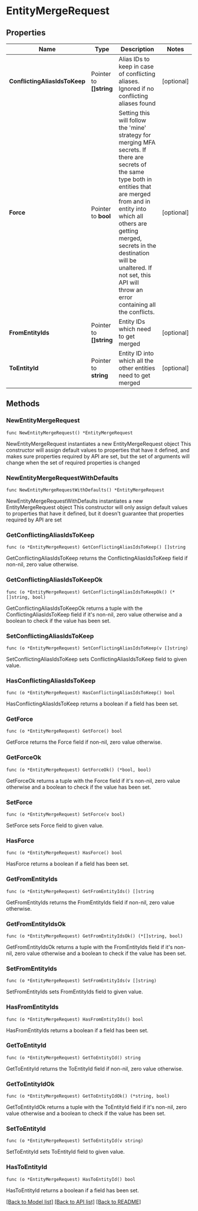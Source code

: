 # EntityMergeRequest

## Properties

Name | Type | Description | Notes
------------ | ------------- | ------------- | -------------
**ConflictingAliasIdsToKeep** | Pointer to **[]string** | Alias IDs to keep in case of conflicting aliases. Ignored if no conflicting aliases found | [optional] 
**Force** | Pointer to **bool** | Setting this will follow the &#39;mine&#39; strategy for merging MFA secrets. If there are secrets of the same type both in entities that are merged from and in entity into which all others are getting merged, secrets in the destination will be unaltered. If not set, this API will throw an error containing all the conflicts. | [optional] 
**FromEntityIds** | Pointer to **[]string** | Entity IDs which need to get merged | [optional] 
**ToEntityId** | Pointer to **string** | Entity ID into which all the other entities need to get merged | [optional] 

## Methods

### NewEntityMergeRequest

`func NewEntityMergeRequest() *EntityMergeRequest`

NewEntityMergeRequest instantiates a new EntityMergeRequest object
This constructor will assign default values to properties that have it defined,
and makes sure properties required by API are set, but the set of arguments
will change when the set of required properties is changed

### NewEntityMergeRequestWithDefaults

`func NewEntityMergeRequestWithDefaults() *EntityMergeRequest`

NewEntityMergeRequestWithDefaults instantiates a new EntityMergeRequest object
This constructor will only assign default values to properties that have it defined,
but it doesn't guarantee that properties required by API are set

### GetConflictingAliasIdsToKeep

`func (o *EntityMergeRequest) GetConflictingAliasIdsToKeep() []string`

GetConflictingAliasIdsToKeep returns the ConflictingAliasIdsToKeep field if non-nil, zero value otherwise.

### GetConflictingAliasIdsToKeepOk

`func (o *EntityMergeRequest) GetConflictingAliasIdsToKeepOk() (*[]string, bool)`

GetConflictingAliasIdsToKeepOk returns a tuple with the ConflictingAliasIdsToKeep field if it's non-nil, zero value otherwise
and a boolean to check if the value has been set.

### SetConflictingAliasIdsToKeep

`func (o *EntityMergeRequest) SetConflictingAliasIdsToKeep(v []string)`

SetConflictingAliasIdsToKeep sets ConflictingAliasIdsToKeep field to given value.

### HasConflictingAliasIdsToKeep

`func (o *EntityMergeRequest) HasConflictingAliasIdsToKeep() bool`

HasConflictingAliasIdsToKeep returns a boolean if a field has been set.

### GetForce

`func (o *EntityMergeRequest) GetForce() bool`

GetForce returns the Force field if non-nil, zero value otherwise.

### GetForceOk

`func (o *EntityMergeRequest) GetForceOk() (*bool, bool)`

GetForceOk returns a tuple with the Force field if it's non-nil, zero value otherwise
and a boolean to check if the value has been set.

### SetForce

`func (o *EntityMergeRequest) SetForce(v bool)`

SetForce sets Force field to given value.

### HasForce

`func (o *EntityMergeRequest) HasForce() bool`

HasForce returns a boolean if a field has been set.

### GetFromEntityIds

`func (o *EntityMergeRequest) GetFromEntityIds() []string`

GetFromEntityIds returns the FromEntityIds field if non-nil, zero value otherwise.

### GetFromEntityIdsOk

`func (o *EntityMergeRequest) GetFromEntityIdsOk() (*[]string, bool)`

GetFromEntityIdsOk returns a tuple with the FromEntityIds field if it's non-nil, zero value otherwise
and a boolean to check if the value has been set.

### SetFromEntityIds

`func (o *EntityMergeRequest) SetFromEntityIds(v []string)`

SetFromEntityIds sets FromEntityIds field to given value.

### HasFromEntityIds

`func (o *EntityMergeRequest) HasFromEntityIds() bool`

HasFromEntityIds returns a boolean if a field has been set.

### GetToEntityId

`func (o *EntityMergeRequest) GetToEntityId() string`

GetToEntityId returns the ToEntityId field if non-nil, zero value otherwise.

### GetToEntityIdOk

`func (o *EntityMergeRequest) GetToEntityIdOk() (*string, bool)`

GetToEntityIdOk returns a tuple with the ToEntityId field if it's non-nil, zero value otherwise
and a boolean to check if the value has been set.

### SetToEntityId

`func (o *EntityMergeRequest) SetToEntityId(v string)`

SetToEntityId sets ToEntityId field to given value.

### HasToEntityId

`func (o *EntityMergeRequest) HasToEntityId() bool`

HasToEntityId returns a boolean if a field has been set.


[[Back to Model list]](../README.md#documentation-for-models) [[Back to API list]](../README.md#documentation-for-api-endpoints) [[Back to README]](../README.md)


